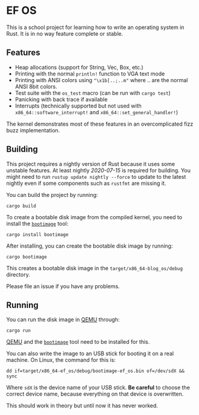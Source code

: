# EF OS

This is a school project for learning how to write an operating system in Rust. It is in no way feature complete or stable.

## Features
- Heap allocations (support for String, Vec, Box, etc.)
- Printing with the normal `println!` function to VGA text mode
- Printing with ANSI colors using `"\x1b[..;..m"` where .. are the normal ANSI 8bit colors.
- Test suite with the `os_test` macro (can be run with `cargo test`)
- Panicking with back trace if available
- Interrupts (technically supported but not used with `x86_64::software_interrupt!` and `x86_64::set_general_handler!`)

The kernel demonstrates most of these features in an overcomplicated fizz buzz implementation.


## Building

This project requires a nightly version of Rust because it uses some unstable features. At least nightly _2020-07-15_ is required for building. You might need to run `rustup update nightly --force` to update to the latest nightly even if some components such as `rustfmt` are missing it.

You can build the project by running:

```
cargo build
```

To create a bootable disk image from the compiled kernel, you need to install the [`bootimage`] tool:

[`bootimage`]: https://github.com/rust-osdev/bootimage

```
cargo install bootimage
```

After installing, you can create the bootable disk image by running:

```
cargo bootimage
```

This creates a bootable disk image in the `target/x86_64-blog_os/debug` directory.

Please file an issue if you have any problems.

## Running

You can run the disk image in [QEMU] through:

[QEMU]: https://www.qemu.org/

```
cargo run
```

[QEMU] and the [`bootimage`] tool need to be installed for this.

You can also write the image to an USB stick for booting it on a real machine. On Linux, the command for this is:

```
dd if=target/x86_64-ef_os/debug/bootimage-ef_os.bin of=/dev/sdX && sync
```

Where `sdX` is the device name of your USB stick. **Be careful** to choose the correct device name, because everything on that device is overwritten.

This should work in theory but until now it has never worked.
